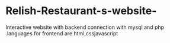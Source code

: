 # Relish-Restaurant-s-website-
Interactive website with backend connection with mysql and php .languages for frontend are html,cssjavascript 
